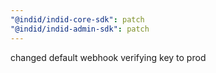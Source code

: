 ```yaml
---
"@indid/indid-core-sdk": patch
"@indid/indid-admin-sdk": patch
---
```


changed default webhook verifying key to prod
